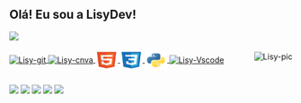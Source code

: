 ## Olá! Eu sou a LisyDev!

<div align="center">
  <a href="https://github.com/rafaballerini">
</div>


<div>
 <img width="42%" src="https://github-readme-stats.vercel.app/api?username=lisydev&show_icons=true&theme=jolly">
</div>

        
          

<div style="display: inline_block"><br>
  <img align="center" alt="Lisy-git" height="30" width="40" src="https://cdn.jsdelivr.net/gh/devicons/devicon/icons/git/git-original.svg">
  <img align="center" alt="Lisy-cnva" height="30" width="40" src="https://cdn.jsdelivr.net/gh/devicons/devicon/icons/canva/canva-original.svg">
  <img align="center" alt="Lisy-HTML" height="30" width="40" src="https://raw.githubusercontent.com/devicons/devicon/master/icons/html5/html5-original.svg">
  <img align="center" alt="Lisy-CSS" height="30" width="40" src="https://raw.githubusercontent.com/devicons/devicon/master/icons/css3/css3-original.svg">
  <img align="center" alt="Lisy-Python" height="30" width="40" src="https://raw.githubusercontent.com/devicons/devicon/master/icons/python/python-original.svg">
  <img align="center" alt="Lisy-Vscode" height="30" width="40" src="https://cdn.jsdelivr.net/gh/devicons/devicon/icons/vscode/vscode-original.svg">
  <img align="right" alt="Lisy-pic"src="https://discord.com/channels/@me/894675684780306452/1086711533389754398https://media.discordapp.net/attachments/894675684780306452/1086711533129711626/download20230306150102.png?width=638&height=638">
</div>
  
  ##
 
<div> 
 <a href="https://twitter.com/lisytech" target="_blank"><img src="https://img.shields.io/badge/Twitter-1DA1F2?style=for-the-badge&logo=twitter&logoColor=whitetarget="_blank"></a>
  <a href="https://instagram.com/liisyc" target="_blank"><img src="https://img.shields.io/badge/-Instagram-%23E4405F?style=for-the-badge&logo=instagram&logoColor=white" target="_blank"></a>
 	<a href="https://www.twitch.tv/lisydev" target="_blank"><img src="https://img.shields.io/badge/Twitch-9146FF?style=for-the-badge&logo=twitch&logoColor=white" target="_blank"></a>
  <a href = "mailto:lisytunes@gmail.com"><img src="https://img.shields.io/badge/-Gmail-%23333?style=for-the-badge&logo=gmail&logoColor=white" target="_blank"></a>
  <a href="https://www.linkedin.com/in/lisy-tunes-dev/" target="_blank"><img src="https://img.shields.io/badge/-LinkedIn-%230077B5?style=for-the-badge&logo=linkedin&logoColor=white" target="_blank"></a> 
  
</div>
